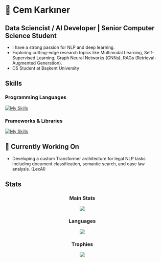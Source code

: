 # 👋 Cem Karkıner

##  Data Sciencist / AI Developer | Senior Computer Science Student
 - I have a strong passion for NLP and deep learning.
 - Exploring cutting-edge research topics like Multimodal Learning, Self-Supervised Learning, Graph Neural Networks (GNNs), RAGs (Retrieval-Augmented Generation).
 - CS Student at Başkent University

## Skills
### Programming Languages

[![My Skills](https://skillicons.dev/icons?i=python,r,java,cpp,c)](https://skillicons.dev)

### Frameworks & Libraries
[![My Skills](https://skillicons.dev/icons?i=pytorch,tensorflow,aws,docker,git,github&perline=3)](https://skillicons.dev)





## 🚧 Currently Working On
- Developing a custom Transformer architecture for legal NLP tasks including document classification, semantic search, and case law analysis. (LexAI)

## Stats
<div align="center">

  <h3>Main Stats</h3>
  <img src="https://github-readme-stats.vercel.app/api?username=cemkarkiner&show_icons=false&theme=merko&rank_icon=github" />

  <h3>Languages</h3>
  <img src="https://github-readme-stats.vercel.app/api/top-langs/?username=CemKarkiner&layout=compact&theme=merko" />

  <h3>Trophies</h3>
  <img src="https://github-profile-trophy.vercel.app/?username=cemkarkiner&theme=onedark" />

</div>


